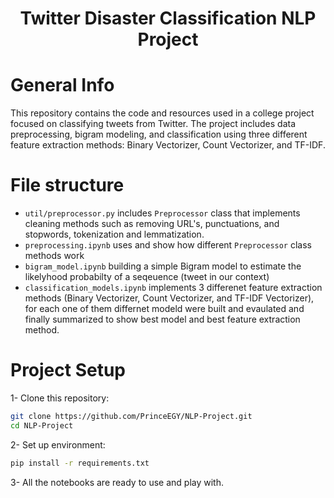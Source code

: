 # <div align="center">Twitter Disaster Classification NLP Project</div>  
# General Info
This repository contains the code and resources used in a college project focused on classifying tweets from Twitter. The project includes data preprocessing, bigram modeling, and classification using three different feature extraction methods: Binary Vectorizer, Count Vectorizer, and TF-IDF.
# File structure
- `util/preprocessor.py` includes `Preprocessor` class that implements cleaning methods such as removing URL's, punctuations, and stopwords, tokenization and lemmatization.
- `preprocessing.ipynb` uses and show how different `Preprocessor` class methods work
- `bigram_model.ipynb` building a simple Bigram model to estimate the likelyhood probabilty of a seqeuence (tweet in our context)
- `classification_models.ipynb` implements 3 differenet feature extraction methods (Binary Vectorizer, Count Vectorizer, and TF-IDF Vectorizer), for each one of them differnet modeld were built and evaulated and finally summarized to show best model and best feature extraction method.
# Project Setup
1- Clone this repository:
```bash
git clone https://github.com/PrinceEGY/NLP-Project.git
cd NLP-Project
```
2- Set up environment:
```bash
pip install -r requirements.txt
```
3- All the notebooks are ready to use and play with.
